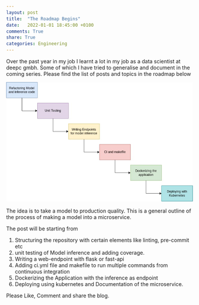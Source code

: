 ```yaml
---
layout: post
title:  "The Roadmap Begins"
date:   2022-01-01 18:45:00 +0100
comments: True
share: True
categories: Engineering
---
```


Over the past year in my job I learnt a lot in my job as a data scientist at deepc gmbh. Some of which I have tried to generalise and document in the coming series. Please find the list of posts and topics in the roadmap below

![Roadmap](</ml/Series1/Blog_Series_1.jpg>)

The idea is to take a model to production quality. This is a general outline of the process of making a model into a microservice. 

The post will be starting from
1. Structuring the repository with certain elements like linting, pre-commit etc
2. unit testing of Model inference and adding coverage.
3. Writing a web-endpoint with flask or fast-api
4. Adding ci.yml file and makefile to run multiple commands from continuous integration
5. Dockerizing the Application with the inference as endpoint
6. Deploying using kubernetes and Documentation of the microservice. 

Please Like, Comment and  share the blog.  
